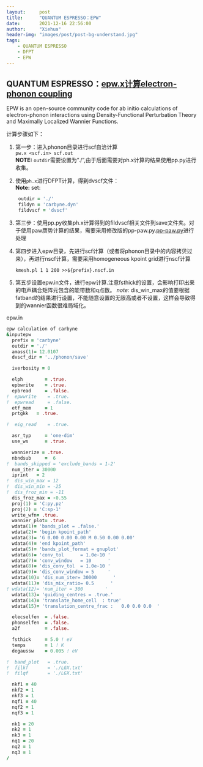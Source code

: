 ```yaml
---
layout:     post
title:      "QUANTUM ESPRESSO：EPW"
date:       2021-12-16 22:56:00
author:     "Xiehua"
header-img: "images/post/post-bg-understand.jpg"
tags:
    - QUANTUM ESPRESSO
    - DFPT
    - EPW
---
```


## QUANTUM ESPRESSO：[epw.x计算electron-phonon coupling](https://epw-code.org/)

EPW is an open-source community code for ab initio calculations of electron-phonon interactions using Density-Functional Perturbation Theory and Maximally Localized Wannier Functions.

计算步骤如下：  

1. 第一步：进入phonon目录进行scf自洽计算  
   `pw.x <scf.in> scf.out`  
   **NOTE:** `outdir`需要设置为”./”,由于后面需要对ph.x计算的结果使用pp.py进行收集。

2. 使用`ph.x`进行DFPT计算，得到dvscf文件：  
   **Note:** set:  

   ```fortran
    outdir = './'
    fildyn = 'carbyne.dyn'
    fildvscf = 'dvscf'
    ```

3. 第三步：使用pp.py收集ph.x计算得到的fildvscf相关文件到save文件夹。对于使用paw赝势计算的结果，需要采用修改版的pp-paw.py.[pp-paw.py](https://github.com/xh125/LVCSH-mpi/tree/main/tools/pp-paw.py)进行处理

4. 第四步进入epw目录，先进行scf计算（或者将phonon目录中的内容拷贝过来），再进行nscf计算，需要采用homogeneous kpoint grid进行nscf计算

    `kmesh.pl 1 1 200 >>${prefix}.nscf.in`

5. 第五步设置epw.in文件，进行epw计算.注意fsthick的设置，会影响打印出来的电声耦合矩阵元包含的能带数和q点数。
    *note:* dis_win_max的值要根据fatband的结果进行设置，不能随意设置的无限高或者不设置，这样会导致得到的wannier函数很难局域化。  

epw.in

```fortran
epw calculation of carbyne
&inputepw
  prefix = 'carbyne'
  outdir = './'
  amass(1)= 12.0107
  dvscf_dir = '../phonon/save'

  iverbosity = 0

  elph        = .true.
  epbwrite    = .true.
  epbread     = .false.
!  epwwrite    = .true.
!  epwread     = .false.
  etf_mem     = 1
  prtgkk   = .true.

!  eig_read    = .true.

  asr_typ     = 'one-dim'
  use_ws      = .true.

  wannierize = .true.
  nbndsub     =  6
!  bands_skipped = 'exclude_bands = 1-2'
  num_iter = 30000
  iprint   = 2
!  dis_win_max = 12
!  dis_win_min = -25
!  dis_froz_min = -11
  dis_froz_max = -0.55
  proj(1) = 'C:py,pz'
  proj(2) = 'C:sp-1'
  write_wfn= .true.
  wannier_plot= .true.
  wdata(1)= 'bands_plot = .false.'
  wdata(2)= 'begin kpoint_path'
  wdata(3)= 'G 0.00 0.00 0.00 M 0.50 0.00 0.00'
  wdata(4)= 'end kpoint_path'
  wdata(5)= 'bands_plot_format = gnuplot'
  wdata(6)= 'conv_tol      = 1.0e-10 '
  wdata(7)= 'conv_window   = 10      '
  wdata(8)= 'dis_conv_tol  = 1.0e-10 '
  wdata(9)= 'dis_conv_window = 5     '
  wdata(10)= 'dis_num_iter= 30000      '
  wdata(11)= 'dis_mix_ratio= 0.5      '
! wdata(12)= 'num_iter = 300        '
  wdata(13)= 'guiding_centres = .true.'
  wdata(14)= 'translate_home_cell  : true'
  wdata(15)= 'translation_centre_frac :   0.0 0.0 0.0  '

  elecselfen  = .false.
  phonselfen  = .false.
  a2f         = .false.

  fsthick     = 5.0 ! eV
  temps       = 1 ! K
  degaussw    = 0.005 ! eV

!  band_plot   = .true.
!  filkf       = './LGX.txt'
!  filqf       = './LGX.txt'

  nkf1 = 40
  nkf2 = 1
  nkf3 = 1
  nqf1 = 40
  nqf2 = 1
  nqf3 = 1

  nk1 = 20
  nk2 = 1
  nk3 = 1
  nq1 = 20
  nq2 = 1
  nq3 = 1
/ 
```
